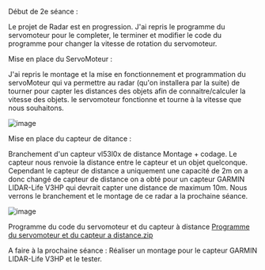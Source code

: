 Début de 2e séance :

Le projet de Radar est en progression. J'ai repris le programme du servomoteur pour le completer, le terminer et modifier le code du programme pour changer la vitesse de rotation du servomoteur.

Mise en place du ServoMoteur :

J'ai repris le montage et la mise en fonctionnement et programmation du servoMoteur qui va permettre au radar (qu'on installera par la suite) de tourner pour capter les distances des objets afin de connaitre/calculer la vitesse des objets.
le servomoteur fonctionne et tourne à la vitesse que nous souhaitons. 

![image](https://user-images.githubusercontent.com/120555915/210838565-4610f5c8-c538-44f7-afd7-c6d21557eba9.png)


Mise en place du capteur de ditance :

Branchement d'un capteur vl53l0x de distance Montage + codage. Le capteur nous renvoie la distance entre le capteur et un objet quelconque. Cependant le capteur de distance a uniquement une capacité de 2m on a donc changé de capteur de distance on a obté pour un capteur GARMIN LIDAR-Life V3HP qui devrait capter une distance de maximum 10m. Nous verrons le branchement et le montage de ce radar a la prochaine séance.

![image](https://user-images.githubusercontent.com/120555915/210838365-a4638c00-c721-4414-9253-3f373246194b.png)

Programme du code du servomoteur et du capteur à distance
[Programme du servomoteur et du capteur a distance.zip](https://github.com/Younisse/Radarduino/files/10354113/Programme.du.servomoteur.et.du.capteur.a.distance.zip)

A faire à la prochaine séance : Réaliser un montage pour le capteur GARMIN LIDAR-Life V3HP et le tester.
